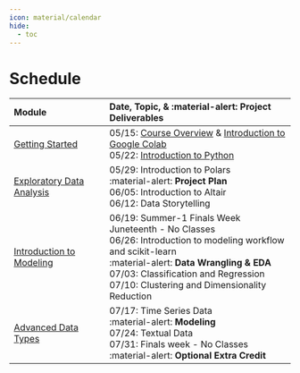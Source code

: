 ```yaml
---
icon: material/calendar
hide:
  - toc
---
```


# Schedule

| Module                          | Date, Topic, & :material-alert: **Project Deliverables** |
| :------------------------------ | :----------------------------------------------------------------------------------------------------------------------------------------------------------------------------------------------------- |
| [Getting Started](/getting-started) | 05/15: [Course Overview](/syllabus/course-description) & [Introduction to Google Colab](/getting-started/colab)<br> 05/22: [Introduction to Python](/getting-started/python/)                                                                                                         |
| [Exploratory Data Analysis](/eda) |  05/29: Introduction to Polars<br>    :material-alert: **Project Plan**<br> 06/05: Introduction to Altair<br> 06/12: Data Storytelling                                                                            |
| [Introduction to Modeling](/modeling) |  06/19: Summer-1 Finals Week Juneteenth - No Classes <br> 06/26: Introduction to modeling workflow and scikit-learn<br>    :material-alert: **Data Wrangling & EDA** <br> 07/03: Classification and Regression<br> 07/10: Clustering and Dimensionality Reduction |
| [Advanced Data Types](/adv-data-types) |  07/17: Time Series Data<br>    :material-alert: **Modeling**<br> 07/24: Textual Data<br> 07/31: Finals week - No Classes<br>     :material-alert: **Optional Extra Credit**                                               |
